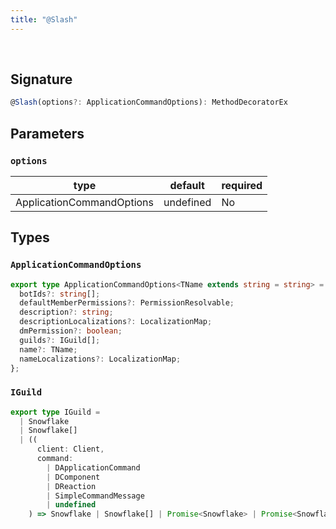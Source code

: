 ```yaml
---
title: "@Slash"
---
```


<br/>

## Signature

```ts
@Slash(options?: ApplicationCommandOptions): MethodDecoratorEx 
```

## Parameters

### `options`
| type      | default | required |
| --------- | ------- | -------- |
| ApplicationCommandOptions | undefined    | No      |

## Types

### `ApplicationCommandOptions`

```ts
export type ApplicationCommandOptions<TName extends string = string> = {
  botIds?: string[];
  defaultMemberPermissions?: PermissionResolvable;
  description?: string;
  descriptionLocalizations?: LocalizationMap;
  dmPermission?: boolean;
  guilds?: IGuild[];
  name?: TName;
  nameLocalizations?: LocalizationMap;
};
```

### `IGuild`

```ts
export type IGuild =
  | Snowflake
  | Snowflake[]
  | ((
      client: Client,
      command:
        | DApplicationCommand
        | DComponent
        | DReaction
        | SimpleCommandMessage
        | undefined
    ) => Snowflake | Snowflake[] | Promise<Snowflake> | Promise<Snowflake[]>);
```